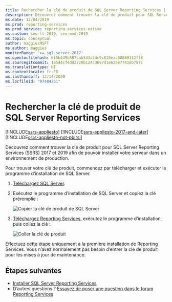 ```yaml
---
title: Rechercher la clé de produit de SQL Server Reporting Services | Microsoft Docs
description: Découvrez comment trouver la clé de produit pour SQL Server Reporting Services (SSRS) 2017 et 2019 afin de pouvoir installer votre serveur dans un environnement de production.
ms.date: 12/04/2019
ms.prod: reporting-services
ms.prod_service: reporting-services-native
ms.custom: seo-lt-2019, seo-mmd-2019
ms.topic: conceptual
author: maggiesMSFT
ms.author: maggies
monikerRange: '>= sql-server-2017'
ms.openlocfilehash: 6f5b449b587cab543a14c9c815eac60889112ff8
ms.sourcegitcommit: 1a544cf4dd2720b124c3697d1e62ae7741db757c
ms.translationtype: HT
ms.contentlocale: fr-FR
ms.lasthandoff: 12/14/2020
ms.locfileid: "97484261"
---
```

# <a name="find-the-product-key-for-sql-server-reporting-services"></a>Rechercher la clé de produit de SQL Server Reporting Services

[!INCLUDE[ssrs-appliesto](../../includes/ssrs-appliesto.md)] [!INCLUDE[ssrs-appliesto-2017-and-later](../../includes/ssrs-appliesto-2017-and-later.md)] [!INCLUDE[ssrs-appliesto-not-pbirsi](../../includes/ssrs-appliesto-not-pbirs.md)]

Découvrez comment trouver la clé de produit pour SQL Server Reporting Services (SSRS) 2017 et 2019 afin de pouvoir installer votre serveur dans un environnement de production.

Pour trouver votre clé de produit, commencez par télécharger et exécuter le programme d’installation de SQL Server.

1. [Téléchargez SQL Server](../../database-engine/install-windows/install-sql-server.md).
1. Exécutez le programme d’installation de SQL Server et copiez la clé préremplie :

    ![Copier la clé de produit de SQL Server](media/find-reporting-services-product-key-ssrs/ssrs-ss2017-copy-product-key.png)

1. [Téléchargez Reporting Services](install-reporting-services.md), exécutez le programme d’installation, puis collez la clé :

     ![Coller la clé de produit](media/find-reporting-services-product-key-ssrs/ssrs-ssrs2017-paste-product-key.png)

Effectuez cette étape uniquement à la première installation de Reporting Services. Vous n’avez normalement pas besoin d’entrer la clé de produit pour les mises à jour de maintenance.

## <a name="next-steps"></a>Étapes suivantes

- [Installer SQL Server Reporting Services](install-reporting-services.md)
- D’autres questions ? [Essayez de poser une question dans le forum Reporting Services](https://go.microsoft.com/fwlink/?LinkId=620231)
